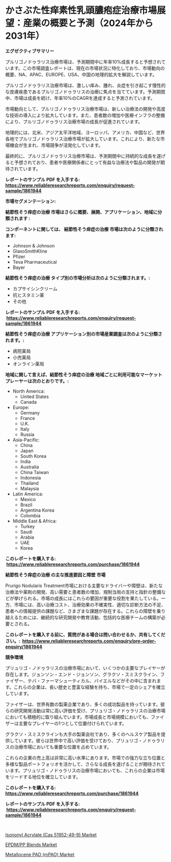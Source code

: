 <p><h1>かさぶた性痒素性乳頭膿疱症治療市場展望：産業の概要と予測（2024年から2031年）</h1></p><p><strong>エグゼクティブサマリー</strong></p>
<p><p>プルリゴノドゥラリス治療市場は、予測期間中に年率10%成長すると予想されています。この市場調査レポートは、現在の市場状況に特化しており、市場動向の概要、NA、APAC、EUROPE、USA、中国の地理的拡大を解説しています。</p><p>プルリゴノドゥラリス治療市場は、激しい痒み、腫れ、炎症を引き起こす慢性的な皮膚疾患であるプルリゴノドゥラリスの治療に焦点を当てています。予測期間中、市場は成長を続け、年率10%のCAGRを達成すると予測されています。</p><p>市場動向として、プルリゴノドゥラリス治療市場は、新しい治療法の開発や高度な技術の導入により拡大しています。また、患者数の増加や医療インフラの整備により、プルリゴノドゥラリス治療市場の成長が促進されています。</p><p>地理的には、北米、アジア太平洋地域、ヨーロッパ、アメリカ、中国など、世界各地でプルリゴノドゥラリス治療市場が拡大しています。これにより、新たな市場機会が生まれ、市場競争が活発化しています。</p><p>最終的に、プルリゴノドゥラリス治療市場は、予測期間中に持続的な成長を遂げると予想されており、患者や医療関係者にとって有益な治療法や製品の開発が期待されています。</p></p>
<p><strong>レポートのサンプル PDF を入手する: <a href="https://www.reliableresearchreports.com/enquiry/request-sample/1861944">https://www.reliableresearchreports.com/enquiry/request-sample/1861944</a></strong></p>
<p><strong>市場セグメンテーション:</strong></p>
<p><strong> 結節性そう痒症の治療 市場はさらに概要、展開、アプリケーション、地域に分類されます :</strong></p>
<p><strong>コンポーネントに関しては、 結節性そう痒症の治療 市場は次のように分類されます: &nbsp;</strong></p>
<p><ul><li>Johnson & Johnson</li><li>GlaxoSmithKline</li><li>Pfizer</li><li>Teva Pharmaceutical</li><li>Bayer</li></ul></p>
<p><strong> 結節性そう痒症の治療 タイプ別の市場分析は次のように分類されます。:</strong></p>
<p><ul><li>カプサイシンクリーム</li><li>抗ヒスタミン薬</li><li>その他</li></ul></p>
<p><strong>レポートのサンプル PDF を入手する: &nbsp;<a href="https://www.reliableresearchreports.com/enquiry/request-sample/1861944">https://www.reliableresearchreports.com/enquiry/request-sample/1861944</a></strong></p>
<p><strong> 結節性そう痒症の治療 アプリケーション別の市場産業調査は次のように分類されます。:</strong></p>
<p><ul><li>病院薬局</li><li>小売薬局</li><li>オンライン薬局</li></ul></p>
<p><strong>地域に関して言えば、結節性そう痒症の治療 地域ごとに利用可能なマーケットプレーヤーは次のとおりです。:</strong></p>
<p><ul>
    <li>
        North America:
        <ul>
            <li>United States</li>
            <li>Canada</li>
        </ul>
    </li>
    <li>
        Europe:
        <ul>
            <li>Germany</li>
            <li>France</li>
            <li>U.K.</li>
            <li>Italy</li>
            <li>Russia</li>
        </ul>
    </li>
    <li>
        Asia-Pacific:
        <ul>
            <li>China</li>
            <li>Japan</li>
            <li>South Korea</li>
            <li>India</li>
            <li>Australia</li>
            <li>China Taiwan</li>
            <li>Indonesia</li>
            <li>Thailand</li>
            <li>Malaysia</li>
        </ul>
    </li>
    <li>
        Latin America:
        <ul>
            <li>Mexico</li>
            <li>Brazil</li>
            <li>Argentina Korea</li>
            <li>Colombia</li>
        </ul>
    </li>
    <li>
        Middle East & Africa:
        <ul>
            <li>Turkey</li>
            <li>Saudi</li>
            <li>Arabia</li>
            <li>UAE</li>
            <li>Korea</li>
        </ul>
    </li>
    </ul></p>
<p><strong>このレポートを購入する: &nbsp;<a href="https://www.reliableresearchreports.com/purchase/1861944">https://www.reliableresearchreports.com/purchase/1861944</a></strong></p>
<p><strong>結節性そう痒症の治療 の主な推進要因と障壁 市場</strong></p>
<p><p>Prurigo Nodularis Treatment市場における主要なドライバーや障壁は、新たな治療法や薬剤の開発、高い需要と患者数の増加、規制当局の支持と指針の整備などが挙げられる。市場の成長にはこれらの要因が重要な役割を果たしている。一方、市場には、高い治療コスト、治療効果の不確実性、適切な診断方法の不足、患者への情報提供の課題など、さまざまな課題が存在する。これらの障壁を乗り越えるためには、継続的な研究開発や教育活動、包括的な医療チームの構築が必要とされる。</p></p>
<p><strong>このレポートを購入する前に、質問がある場合は問い合わせるか、共有してください。:&nbsp; <a href="https://www.reliableresearchreports.com/enquiry/pre-order-enquiry/1861944">https://www.reliableresearchreports.com/enquiry/pre-order-enquiry/1861944</a></strong></p>
<p><strong>競争環境</strong></p>
<p><p>プリュリゴ・ノドゥラリスの治療市場において、いくつかの主要なプレイヤーが存在します。ジョンソン・エンド・ジョンソン、グラクソ・スミスクライン、ファイザー、テバ・ファーマシューティカル、バイエルなどがその中に含まれます。これらの企業は、長い歴史と豊富な経験を持ち、市場で一定のシェアを確立しています。</p><p>ファイザーは、世界有数の製薬企業であり、多くの成功製品を持っています。彼らの研究開発活動は常に高い評価を受け、プリュリゴ・ノドゥラリスの治療市場においても積極的に取り組んでいます。市場成長と市場規模においても、ファイザーは主要なプレイヤーの1つとして位置付けられています。</p><p>グラクソ・スミスクラインも大手の製薬会社であり、多くのヘルスケア製品を提供しています。彼らは世界中で高い評価を受けており、プリュリゴ・ノドゥラリスの治療市場においても重要な位置を占めています。</p><p>これらの企業の売上高は非常に高い水準にあります。市場での強力な立ち位置と多様な製品ポートフォリオを活かして、さらなる成長を遂げることが期待されています。プリュリゴ・ノドゥラリスの治療市場においても、これらの企業は市場をリードする地位を確立しています。</p></p>
<p><strong>このレポートを購入する: &nbsp; <a href="https://www.reliableresearchreports.com/purchase/1861944">https://www.reliableresearchreports.com/purchase/1861944</a></strong></p>
<p><strong>レポートのサンプル PDF を入手する: &nbsp;<a href="https://www.reliableresearchreports.com/enquiry/request-sample/1861944">https://www.reliableresearchreports.com/enquiry/request-sample/1861944</a></strong><strong></strong></p>
<p>&nbsp;</p>
<p><p><a href="https://view.publitas.com/reportprime-1/isononyl-acrylate-cas-51952-49-9-market-size-growing-and-forecasted-for-period-from-2023-2030-and-provides-complete-market-analysis-of-this-market/">Isononyl Acrylate (Cas 51952-49-9) Market</a></p><p><a href="https://view.publitas.com/reportprime-1/epdm-pp-blends-market-size-market-share-and-global-market-analysis-report-2023-2030/">EPDM/PP Blends Market</a></p><p><a href="https://view.publitas.com/reportprime-1/metallocene-pao-mpao-market-size-growing-and-forecasted-for-period-from-2023-2030-and-provides-complete-market-analysis-of-this-market/">Metallocene PAO (mPAO) Market</a></p></p>
